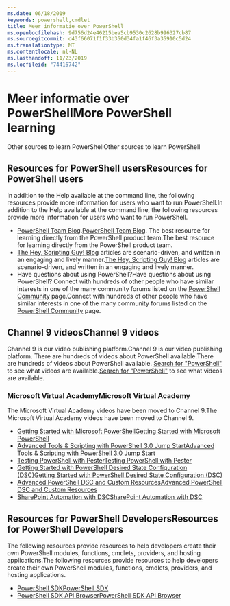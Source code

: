 ```yaml
---
ms.date: 06/18/2019
keywords: powershell,cmdlet
title: Meer informatie over PowerShell
ms.openlocfilehash: 9d756d24e46215bea5cb9530c2628b996327cb87
ms.sourcegitcommit: d43f66071f1f33b350d34fa1f46f3a35910c5d24
ms.translationtype: MT
ms.contentlocale: nl-NL
ms.lasthandoff: 11/23/2019
ms.locfileid: "74416742"
---
```

# <a name="more-powershell-learning"></a><span data-ttu-id="0d447-103">Meer informatie over PowerShell</span><span class="sxs-lookup"><span data-stu-id="0d447-103">More PowerShell learning</span></span>

<span data-ttu-id="0d447-104">Other sources to learn PowerShell</span><span class="sxs-lookup"><span data-stu-id="0d447-104">Other sources to learn PowerShell</span></span>

## <a name="resources-for-powershell-users"></a><span data-ttu-id="0d447-105">Resources for PowerShell users</span><span class="sxs-lookup"><span data-stu-id="0d447-105">Resources for PowerShell users</span></span>

<span data-ttu-id="0d447-106">In addition to the Help available at the command line, the following resources provide more information for users who want to run PowerShell.</span><span class="sxs-lookup"><span data-stu-id="0d447-106">In addition to the Help available at the command line, the following resources provide more information for users who want to run PowerShell.</span></span>

- <span data-ttu-id="0d447-107">[PowerShell Team Blog](https://devblogs.microsoft.com/powershell/).</span><span class="sxs-lookup"><span data-stu-id="0d447-107">[PowerShell Team Blog](https://devblogs.microsoft.com/powershell/).</span></span> <span data-ttu-id="0d447-108">The best resource for learning directly from the PowerShell product team.</span><span class="sxs-lookup"><span data-stu-id="0d447-108">The best resource for learning directly from the PowerShell product team.</span></span>
- <span data-ttu-id="0d447-109">[The Hey, Scripting Guy! Blog](https://devblogs.microsoft.com/scripting/) articles are scenario-driven, and written in an engaging and lively manner.</span><span class="sxs-lookup"><span data-stu-id="0d447-109">[The Hey, Scripting Guy! Blog](https://devblogs.microsoft.com/scripting/) articles are scenario-driven, and written in an engaging and lively manner.</span></span>
- <span data-ttu-id="0d447-110">Have questions about using PowerShell?</span><span class="sxs-lookup"><span data-stu-id="0d447-110">Have questions about using PowerShell?</span></span> <span data-ttu-id="0d447-111">Connect with hundreds of other people who have similar interests in one of the many community forums listed on the [PowerShell Community](/powershell/#pivot=main&panel=community) page.</span><span class="sxs-lookup"><span data-stu-id="0d447-111">Connect with hundreds of other people who have similar interests in one of the many community forums listed on the [PowerShell Community](/powershell/#pivot=main&panel=community) page.</span></span>

## <a name="channel-9-videos"></a><span data-ttu-id="0d447-112">Channel 9 videos</span><span class="sxs-lookup"><span data-stu-id="0d447-112">Channel 9 videos</span></span>

<span data-ttu-id="0d447-113">Channel 9 is our video publishing platform.</span><span class="sxs-lookup"><span data-stu-id="0d447-113">Channel 9 is our video publishing platform.</span></span> <span data-ttu-id="0d447-114">There are hundreds of videos about PowerShell available.</span><span class="sxs-lookup"><span data-stu-id="0d447-114">There are hundreds of videos about PowerShell available.</span></span> <span data-ttu-id="0d447-115">[Search for "PowerShell"](https://channel9.msdn.com/Search?term=PowerShell&sortBy=top-rated) to see what videos are available.</span><span class="sxs-lookup"><span data-stu-id="0d447-115">[Search for "PowerShell"](https://channel9.msdn.com/Search?term=PowerShell&sortBy=top-rated) to see what videos are available.</span></span>

### <a name="microsoft-virtual-academy"></a><span data-ttu-id="0d447-116">Microsoft Virtual Academy</span><span class="sxs-lookup"><span data-stu-id="0d447-116">Microsoft Virtual Academy</span></span>

<span data-ttu-id="0d447-117">The Microsoft Virtual Academy videos have been moved to Channel 9.</span><span class="sxs-lookup"><span data-stu-id="0d447-117">The Microsoft Virtual Academy videos have been moved to Channel 9.</span></span>

- [<span data-ttu-id="0d447-118">Getting Started with Microsoft PowerShell</span><span class="sxs-lookup"><span data-stu-id="0d447-118">Getting Started with Microsoft PowerShell</span></span>](https://channel9.msdn.com/Series/Getting-Started-with-Microsoft-PowerShell)
- [<span data-ttu-id="0d447-119">Advanced Tools & Scripting with PowerShell 3.0 Jump Start</span><span class="sxs-lookup"><span data-stu-id="0d447-119">Advanced Tools & Scripting with PowerShell 3.0 Jump Start</span></span>](https://channel9.msdn.com/Series/Advanced-Tools-and-Scripting-with-PowerShell-3.0-Jump-Start)
- [<span data-ttu-id="0d447-120">Testing PowerShell with Pester</span><span class="sxs-lookup"><span data-stu-id="0d447-120">Testing PowerShell with Pester</span></span>](https://channel9.msdn.com/Series/Testing-PowerShell-with-Pester)
- [<span data-ttu-id="0d447-121">Getting Started with PowerShell Desired State Configuration (DSC)</span><span class="sxs-lookup"><span data-stu-id="0d447-121">Getting Started with PowerShell Desired State Configuration (DSC)</span></span>](https://channel9.msdn.com/Series/Getting-Started-with-PowerShell-DSC)
- [<span data-ttu-id="0d447-122">Advanced PowerShell DSC and Custom Resources</span><span class="sxs-lookup"><span data-stu-id="0d447-122">Advanced PowerShell DSC and Custom Resources</span></span>](https://channel9.msdn.com/Series/Advanced-PowerShell-DSC-and-Custom-Resources)
- [<span data-ttu-id="0d447-123">SharePoint Automation with DSC</span><span class="sxs-lookup"><span data-stu-id="0d447-123">SharePoint Automation with DSC</span></span>](https://channel9.msdn.com/Series/SharePoint-Automation-with-DSC)

## <a name="resources-for-powershell-developers"></a><span data-ttu-id="0d447-124">Resources for PowerShell Developers</span><span class="sxs-lookup"><span data-stu-id="0d447-124">Resources for PowerShell Developers</span></span>

<span data-ttu-id="0d447-125">The following resources provide resources to help developers create their own PowerShell modules, functions, cmdlets, providers, and hosting applications.</span><span class="sxs-lookup"><span data-stu-id="0d447-125">The following resources provide resources to help developers create their own PowerShell modules, functions, cmdlets, providers, and hosting applications.</span></span>

- [<span data-ttu-id="0d447-126">PowerShell SDK</span><span class="sxs-lookup"><span data-stu-id="0d447-126">PowerShell SDK</span></span>](/powershell/scripting/developer/windows-powershell)
- [<span data-ttu-id="0d447-127">PowerShell SDK API Browser</span><span class="sxs-lookup"><span data-stu-id="0d447-127">PowerShell SDK API Browser</span></span>](/dotnet/api/system.management.automation)
